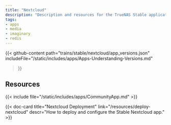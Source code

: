 ```yaml
---
title: "Nextcloud"
description: "Description and resources for the TrueNAS Stable application called Nextcloud."
tags:
- apps
- media
- imaginary
- redis
---
```


{{< github-content 
    path="trains/stable/nextcloud/app_versions.json"
	includeFile="/static/includes/apps/Apps-Understanding-Versions.md"
>}}

## Resources

{{< include file="/static/includes/apps/CommunityApp.md" >}}

<div class="docs-sections">

{{< doc-card title="Nextcloud Deployment" link="/resources/deploy-nextcloud"
descr="How to deploy and configure the Stable Nextcloud app." >}}

</div>

